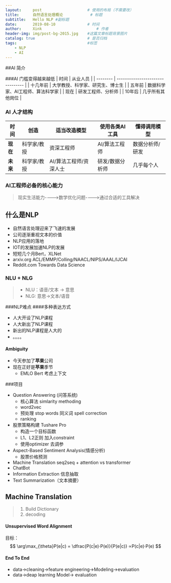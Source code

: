 ```yaml
---
layout:     post   				    # 使用的布局（不需要改）
title:      自然语言处理概论			# 标题 
subtitle:   Hello NLP #副标题
date:       2019-08-10 				# 时间
author:     Xink						# 作者
header-img: img/post-bg-2015.jpg 	#这篇文章标题背景图片
catalog: true 						# 是否归档
tags:								#标签
    - NLP
    - AI
---
```


##AI 简介

###AI 门槛变得越来越低
| 时间     | 从业人员                         |
| -------- | -------------------------------- |
| 十几年前 | 大学教授、科学家、研究生、博士生 |
| 五年前   | 数据科学家、AI工程师、算法科学家 |
| 现在     | 研发工程师、分析师               |
| 10年后   | 几乎所有其他岗位                 |


### AI 人才结构
| 时间     | 创造        | 适当改造模型           | 使用各类AI工具  | 懂得调用模型    |
| -------- | ----------- | ---------------------- | --------------- | --------------- |
| **现在** | 科学家/教授 | 资深工程师             | AI/算法工程师   | 数据分析师/研发 |
| **未来** | 科学家/教授 | AI/算法工程师/资深人士 | 研发/数据分析师 | 几乎每个人      |


### AI工程师必备的核心能力

>现实生活能力---->数学优化问题---->通过合适的工具解决

## 什么是NLP
* 自然语言处理迎来了飞速的发展
* 公司逐渐重视文本的价值
* NLP应用的落地
* IOT的发展加速NLP的发展
* 短短几个月Bert，XLNet 
* arxiv.org ACL/EMMP/Colling/NAACL/NIPS/AAAL/IJCAI
* Reddit.com   Towards Data Science

### NLU + NLG
>* NLU：语音/文本 -> 意思
>* NLG: 意思->文本/语音

###NLP难点
####多种表达方式
* 人大开设了NLP课程
* 人大新出了NLP课程
* 新出的NLP课程是人大的
* 。。。。
#### Ambiguity
* 今天参加了**苹果**公司
* 现在正好是**苹果**季节
  * EMLO Bert 考虑上下文

###项目
* Question Answering (问答系统) 
  * 核心算法 simlarity methoding 
  * word2vec 
  * 预处理 stop words 同义词 spell correction
  * ranking
* 股票策略构建 Tushare Pro
  * 构造一个目标函数
  * L1、L2正则 加入constraint 
  * 使用optimizer 去调参
* Aspect-Based Sentiment Analysis(情感分析)
  * 股票价格预测
* Machine Translation seq2seq + attention vs transformer
* ChatBot  
* Information Extraction 信息抽取
* Text Summarization（文本摘要）
## Machine Translation
>  1. Build Dictionary
>  2. decoding 
#### Unsupervised Word Alignment
目标： 
$$
\arg\max_{\theta}P(e|c) = \dfrac{P(c|e)·P(e)}{P(e|c)} ∝P(c|e)·P(e)
$$
#### End To End
* data->cleaning->feature engineering->Modeling->evaluation
* data->deap learning Model-> evaluation